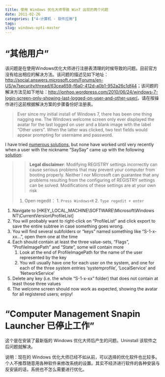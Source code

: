 ```yaml
---
title: 使用 Windows 优化大师导致 Win7 出现的两个问题
date: 2011-02-26
categories: ["4-计算机 - 软件应用"]
tags: 
slug: windows-opti-master
---
```


# “其他用户”

该问题是在使用Windows优化大师进行注册表清理的时候导致的问题。目前官方没有给出相应的解决方法。该问题的描述见如下地址：<http://social.answers.microsoft.com/Forums/en-US/w7security/thread/63cea659-f6a0-412d-a0b1-952a26c1df44>；该问题的解决方法见如下地址：<http://jonhoo.wordpress.com/2010/06/24/windows-7-login-screen-only-showing-last-logged-on-user-and-other-user/>。请在按操作进行这前根据解决方案的步骤备份好注册表。

> Ever since my initial install of Windows 7, there has been one thing nagging me. The Windows welcome screen only ever displayed the avatar for the last logged on user and a blank image with the label “Other users”. When the latter was clicked, two text fields would appear prompting for username and password.  
>
I have tried [numerous solutions](http://social.answers.microsoft.com/Forums/en-US/w7security/thread/63cea659-f6a0-412d-a0b1-952a26c1df44), but none have worked until very recently when a user with the nickname “SaySay” came up with the following [solution](http://social.answers.microsoft.com/Forums/en-US/w7security/thread/63cea659-f6a0-412d-a0b1-952a26c1df44#9c76b69e-02e2-4f9f-9c09-19edd0f9dea5):
>
> > **Legal disclaimer**: Modifying REGISTRY settings incorrectly can cause serious problems that may prevent your computer from booting properly. Neither I nor Microsoft can guarantee that any problems resulting from the configuring of REGISTRY settings can be solved. Modifications of these settings are at your own risk
>
>1. Open regedit：
    1. `Press Windows+R`
	2. `Type regedit + enter`
1. Navigate to [HKEY_LOCAL_MACHINE\SOFTWARE\Microsoft\Windows NT\CurrentVersion\ProfileList]
1. You will probably want to right-click on “ProfileList” and click export to save the entire subtree in case something goes wrong.
1. You will find several subfolders or “keys” named something like “S-1-x-xx…”, open them one at the time
1. Each should contain at least the three value-sets, “Flags”, “ProfileImagePath” and “State”, some will contain more
    1. Look at the end of ProfileImagePath for the name of the user represented by the key
    1. You will usually have one for each user on the system, and one for each of the three system entries ‘systemprofile’, ‘LocalService’ and ’NetworkService’
1. Delete any key (i.e. the whole “S-1-x-xx” folder) that does not contain at least those three values
1. The welcome screen should now work as expected, showing the avatar for all registered users; enjoy!

# “Computer Management Snapin Launcher 已停止工作”

这个是在安装了最新版的 Windows 优化大师后产生的问题。Uninstall 该软件之后问题就解决。

说明：现在的 Windows 优化大师已经不如从前，可以选择的优化软件也比较多。个人不推荐随意用各种软件来修改系统的设置。其实不经济进行软件的各种安装与反安装的话，系统也不怎么需要进行优化。